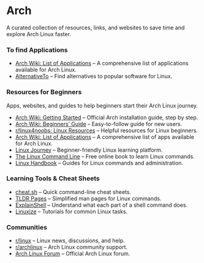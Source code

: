 # Arch

A curated collection of resources, links, and websites to save time and explore Arch Linux faster.

### To find Applications
- [Arch Wiki: List of Applications](https://wiki.archlinux.org/title/List_of_applications) – A comprehensive list of applications available for Arch Linux.
- [AlternativeTo](https://alternativeto.net/) – Find alternatives to popular software for Linux.


### Resources for Beginners
 Apps, websites, and guides to help beginners start their Arch Linux journey.

- [Arch Wiki: Getting Started](https://wiki.archlinux.org/title/Installation_guide) – Official Arch installation guide, step by step.
- [Arch Wiki: Beginners’ Guide](https://wiki.archlinux.org/title/Beginners%27_guide) – Easy-to-follow guide for new users.
- [r/linux4noobs: Linux Resources](https://www.reddit.com/r/linux4noobs/wiki/resources/) – Helpful resources for Linux beginners.
- [Arch Wiki: List of Applications](https://wiki.archlinux.org/title/List_of_applications) – A comprehensive list of apps available for Arch Linux.
- [Linux Journey](https://linuxjourney.com/) – Beginner-friendly Linux learning platform.
- [The Linux Command Line](http://linuxcommand.org/) – Free online book to learn Linux commands.
- [Linux Handbook](https://linuxhandbook.com/) – Guides for Linux commands and administration.

  
### Learning Tools & Cheat Sheets
- [cheat.sh](https://cheat.sh/) – Quick command-line cheat sheets.
- [TLDR Pages](https://tldr.sh/) – Simplified man pages for Linux commands.
- [ExplainShell](https://explainshell.com/) – Understand what each part of a shell command does.
- [Linuxize](https://linuxize.com/) – Tutorials for common Linux tasks.

  
### Communities
- [r/linux](https://www.reddit.com/r/linux/) – Linux news, discussions, and help.
- [r/archlinux](https://www.reddit.com/r/archlinux/) – Arch Linux community support.
- [Arch Linux Forum](https://bbs.archlinux.org/) – Official Arch Linux forum.
